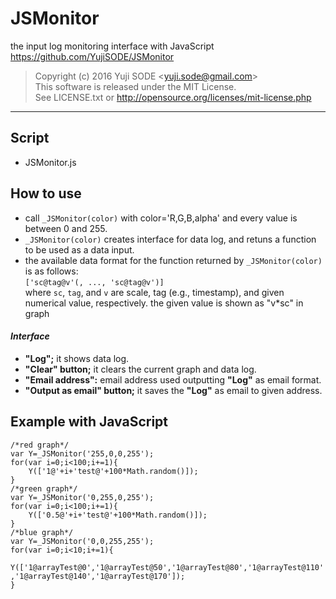 # JSMonitor
the input log monitoring interface with JavaScript  
https://github.com/YujiSODE/JSMonitor

>Copyright (c) 2016 Yuji SODE \<yuji.sode@gmail.com\>  
>This software is released under the MIT License.  
>See LICENSE.txt or http://opensource.org/licenses/mit-license.php
______

## Script
* JSMonitor.js

## How to use
* call `_JSMonitor(color)` with color='R,G,B,alpha' and every value is between 0 and 255.
* `_JSMonitor(color)` creates interface for data log, and retuns a function to be used as a data input.
* the available data format for the function returned by `_JSMonitor(color)` is as follows:  
`['sc@tag@v'(, ..., 'sc@tag@v')]`  
where `sc`, `tag`, and `v` are scale, tag (e.g., timestamp), and given numerical value, respectively. the given value is shown as "v\*sc" in graph

#### _Interface_
* __"Log";__ it shows data log.
* __"Clear" button;__ it clears the current graph and data log.
* __"Email address":__ email address used outputting __"Log"__ as email format.
* __"Output as email" button;__ it saves the __"Log"__ as email to given address.

## Example with JavaScript
`/*red graph*/`  
`var Y=_JSMonitor('255,0,0,255');`  
`for(var i=0;i<100;i+=1){`  
`    Y(['1@'+i+'test@'+100*Math.random()]);`  
`}`  
`/*green graph*/`  
`var Y=_JSMonitor('0,255,0,255');`  
`for(var i=0;i<100;i+=1){`  
`    Y(['0.5@'+i+'test@'+100*Math.random()]);`  
`}`  
`/*blue graph*/`  
`var Y=_JSMonitor('0,0,255,255');`  
`for(var i=0;i<10;i+=1){`  
`    Y(['1@arrayTest@0','1@arrayTest@50','1@arrayTest@80','1@arrayTest@110','1@arrayTest@140','1@arrayTest@170']);`  
`}`  
